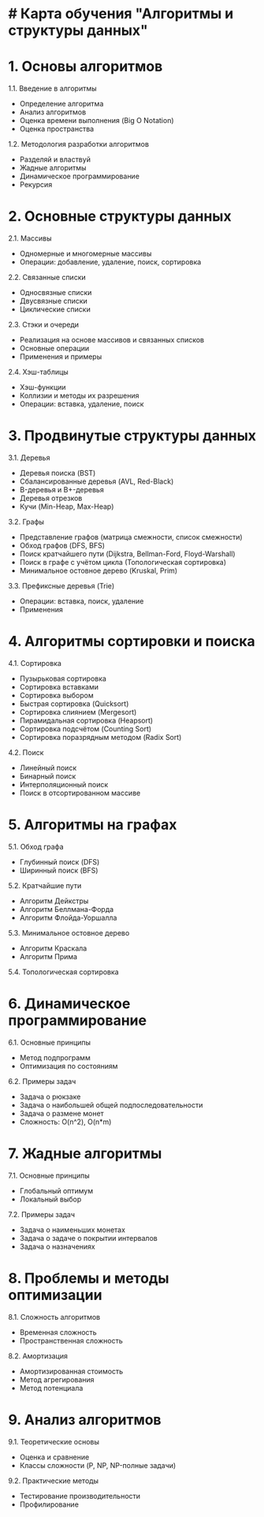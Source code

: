 # # Карта обучения "Алгоритмы и структуры данных"


# 1. Основы алгоритмов
   
  1.1. Введение в алгоритмы
   - Определение алгоритма
   - Анализ алгоритмов
   - Оценка времени выполнения (Big O Notation)
   - Оценка пространства
     
  1.2. Методология разработки алгоритмов
   - Разделяй и властвуй
   - Жадные алгоритмы
   - Динамическое программирование
   - Рекурсия


# 2. Основные структуры данных
   
  2.1. Массивы
   - Одномерные и многомерные массивы
   - Операции: добавление, удаление, поиск, сортировка
     
  2.2. Связанные списки
   - Односвязные списки
   - Двусвязные списки
   - Циклические списки
     
  2.3. Стэки и очереди
   - Реализация на основе массивов и связанных списков
   - Основные операции
   - Применения и примеры
     
  2.4. Хэш-таблицы
   - Хэш-функции
   - Коллизии и методы их разрешения
   - Операции: вставка, удаление, поиск


# 3. Продвинутые структуры данных
   
  3.1. Деревья
   - Деревья поиска (BST)
   - Сбалансированные деревья (AVL, Red-Black)
   - B-деревья и B+-деревья
   - Деревья отрезков
   - Кучи (Min-Heap, Max-Heap)
     
  3.2. Графы
   - Представление графов (матрица смежности, список смежности)
   - Обход графов (DFS, BFS)
   - Поиск кратчайшего пути (Dijkstra, Bellman-Ford, Floyd-Warshall)
   - Поиск в графе с учётом цикла (Топологическая сортировка)
   - Минимальное остовное дерево (Kruskal, Prim)
     
  3.3. Префиксные деревья (Trie)
   - Операции: вставка, поиск, удаление
   - Применения


# 4. Алгоритмы сортировки и поиска
   
  4.1. Сортировка
   - Пузырьковая сортировка
   - Сортировка вставками
   - Сортировка выбором
   - Быстрая сортировка (Quicksort)
   - Сортировка слиянием (Mergesort)
   - Пирамидальная сортировка (Heapsort)
   - Сортировка подсчётом (Counting Sort)
   - Сортировка поразрядным методом (Radix Sort)
     
  4.2. Поиск
   - Линейный поиск
   - Бинарный поиск
   - Интерполяционный поиск
   - Поиск в отсортированном массиве


# 5. Алгоритмы на графах
    
  5.1. Обход графа
   - Глубинный поиск (DFS)
   - Ширинный поиск (BFS)
     
  5.2. Кратчайшие пути
   - Алгоритм Дейкстры
   - Алгоритм Беллмана-Форда
   - Алгоритм Флойда-Уоршалла
     
  5.3. Минимальное остовное дерево
   - Алгоритм Краскала
   - Алгоритм Прима
     
  5.4. Топологическая сортировка


# 6. Динамическое программирование
    
  6.1. Основные принципы
   - Метод подпрограмм
   - Оптимизация по состояниям
     
  6.2. Примеры задач
   - Задача о рюкзаке
   - Задача о наибольшей общей подпоследовательности
   - Задача о размене монет
   - Сложность: O(n^2), O(n*m)


# 7. Жадные алгоритмы
    
  7.1. Основные принципы
   - Глобальный оптимум
   - Локальный выбор
     
  7.2. Примеры задач
   - Задача о наименьших монетах
   - Задача о задаче о покрытии интервалов
   - Задача о назначениях


# 8. Проблемы и методы оптимизации
    
  8.1. Сложность алгоритмов
   - Временная сложность
   - Пространственная сложность
     
  8.2. Амортизация
   - Амортизированная стоимость
   - Метод агрегирования
   - Метод потенциала


# 9. Анализ алгоритмов
    
  9.1. Теоретические основы
   - Оценка и сравнение
   - Классы сложности (P, NP, NP-полные задачи)
     
  9.2. Практические методы
   - Тестирование производительности
   - Профилирование
